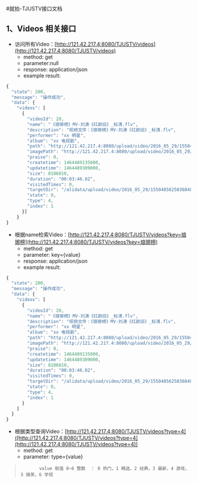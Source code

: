 #就拍-TJUSTV接口文档

## 1、Videos 相关接口
* 访问所有Video：[http://121.42.217.4:8080/TJUSTV/videos](http://121.42.217.4:8080/TJUSTV/videos)
    *  method: get
    *  parameter:null
    *  response: application/json
    *  example result:
```js
{
  "state": 200,
  "message": "操作成功",
  "data": {
    "videos": [
      {
        "videoId": 20,
        "name": "《琅琊榜》MV-刘涛《红颜旧》_标清.flv",
        "description": "视频文件：《琅琊榜》MV-刘涛《红颜旧》_标清.flv",
        "performer": "xx 明星",
        "album": "xx 电视剧",
        "path": "http://121.42.217.4:8080/upload/video/2016_05_29/15504856250368481/2016_05_29_10_32_13_15504856274117801.flv",
        "imagePath": "http://121.42.217.4:8080/upload/video/2016_05_29/15504856250368481/2016_05_29_10_32_13_15504856274117801.jpg",
        "praise": 0,
        "createtime": 1464489135000,
        "updatetime": 1464489309000,
        "size": 8106010,
        "duration": "00:03:46.02",
        "visitedTimes": 0,
        "targetDir": "/alidata/upload/video/2016_05_29/15504856250368481",
        "state": 0,
        "type": 4,
        "index": 1
      }]
    }
}    
```
* 根据name检索Video：[http://121.42.217.4:8080/TJUSTV/videos?key=琅琊榜](http://121.42.217.4:8080/TJUSTV/videos?key=琅琊榜)
	*   method: get
	*   parameter: key={value}
	*   response: application/json
	*   example result:
```js
{
  "state": 200,
  "message": "操作成功",
  "data": {
    "videos": [
      {
        "videoId": 20,
        "name": "《琅琊榜》MV-刘涛《红颜旧》_标清.flv",
        "description": "视频文件：《琅琊榜》MV-刘涛《红颜旧》_标清.flv",
        "performer": "xx 明星",
        "album": "xx 电视剧",
        "path": "http://121.42.217.4:8080/upload/video/2016_05_29/15504856250368481/2016_05_29_10_32_13_15504856274117801.flv",
        "imagePath": "http://121.42.217.4:8080/upload/video/2016_05_29/15504856250368481/2016_05_29_10_32_13_15504856274117801.jpg",
        "praise": 0,
        "createtime": 1464489135000,
        "updatetime": 1464489309000,
        "size": 8106010,
        "duration": "00:03:46.02",
        "visitedTimes": 0,
        "targetDir": "/alidata/upload/video/2016_05_29/15504856250368481",
        "state": 0,
        "type": 4,
        "index": 1
      }
    ]
  }
}
```
* 根据类型查询Video：[http://121.42.217.4:8080/TJUSTV/videos?type=4]([http://121.42.217.4:8080/TJUSTV/videos?type=4](http://121.42.217.4:8080/TJUSTV/videos?type=4))
    * method: get
    * parameter: type={value}      	
>            value 取值 0~6 整数  ： 0 热门，1 精选，2 经典，3 最新，4 游戏，5 搞笑，6 学视        
